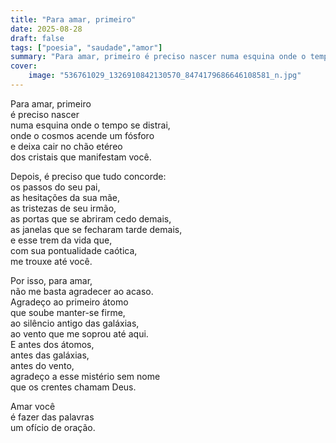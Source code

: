 ```yaml
---
title: "Para amar, primeiro"
date: 2025-08-28
draft: false
tags: ["poesia", "saudade","amor"]
summary: "Para amar, primeiro é preciso nascer numa esquina onde o tempo se distrai..."
cover:
    image: "536761029_1326910842130570_8474179686646108581_n.jpg"
---
```


Para amar, primeiro<br>
é preciso nascer<br>
numa esquina onde o tempo se distrai,<br>
onde o cosmos acende um fósforo<br>
e deixa cair no chão etéreo<br>
dos cristais que manifestam você.<br>

Depois, é preciso que tudo concorde:<br>
os passos do seu pai,<br>
as hesitações da sua mãe,<br>
as tristezas de seu irmão,<br>
as portas que se abriram cedo demais,<br>
as janelas que se fecharam tarde demais,<br>
e esse trem da vida que,<br>
com sua pontualidade caótica,<br>
me trouxe até você.<br>

Por isso, para amar,<br>
não me basta agradecer ao acaso.<br>
Agradeço ao primeiro átomo<br>
que soube manter-se firme,<br>
ao silêncio antigo das galáxias,<br>
ao vento que me soprou até aqui.<br>
E antes dos átomos,<br>
antes das galáxias,<br>
antes do vento,<br>
agradeço a esse mistério sem nome<br>
que os crentes chamam Deus.<br>

Amar você<br>
é fazer das palavras<br>
um ofício de oração.
